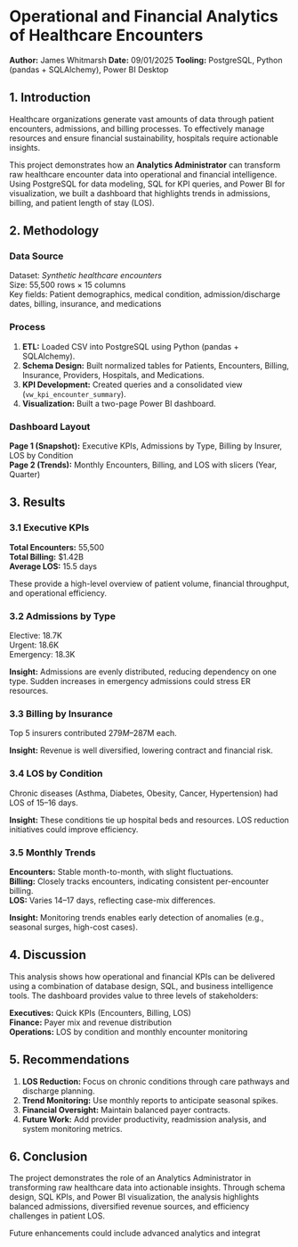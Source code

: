 # Operational and Financial Analytics of Healthcare Encounters  
**Author:** James Whitmarsh
**Date:** 09/01/2025 
**Tooling:** PostgreSQL, Python (pandas + SQLAlchemy), Power BI Desktop 

## 1. Introduction  
Healthcare organizations generate vast amounts of data through patient encounters, admissions, and billing processes. To effectively manage resources and ensure financial sustainability, hospitals require actionable insights.  

This project demonstrates how an **Analytics Administrator** can transform raw healthcare encounter data into operational and financial intelligence. Using PostgreSQL for data modeling, SQL for KPI queries, and Power BI for visualization, we built a dashboard that highlights trends in admissions, billing, and patient length of stay (LOS).  

## 2. Methodology  

### Data Source  
 Dataset: *Synthetic healthcare encounters*  
 Size: 55,500 rows × 15 columns  
 Key fields: Patient demographics, medical condition, admission/discharge dates, billing, insurance, and medications  

### Process  
1. **ETL:** Loaded CSV into PostgreSQL using Python (pandas + SQLAlchemy).  
2. **Schema Design:** Built normalized tables for Patients, Encounters, Billing, Insurance, Providers, Hospitals, and Medications.  
3. **KPI Development:** Created queries and a consolidated view (`vw_kpi_encounter_summary`).  
4. **Visualization:** Built a two-page Power BI dashboard.  

### Dashboard Layout  
 **Page 1 (Snapshot):** Executive KPIs, Admissions by Type, Billing by Insurer, LOS by Condition  
 **Page 2 (Trends):** Monthly Encounters, Billing, and LOS with slicers (Year, Quarter)  


## 3. Results  

### 3.1 Executive KPIs  
 **Total Encounters:** 55,500  
 **Total Billing:** $1.42B  
 **Average LOS:** 15.5 days  

These provide a high-level overview of patient volume, financial throughput, and operational efficiency.  


### 3.2 Admissions by Type  
 Elective: 18.7K  
 Urgent: 18.6K  
 Emergency: 18.3K  

**Insight:** Admissions are evenly distributed, reducing dependency on one type. Sudden increases in emergency admissions could stress ER resources.  


### 3.3 Billing by Insurance  
 Top 5 insurers contributed $279M–$287M each.  

**Insight:** Revenue is well diversified, lowering contract and financial risk.  


### 3.4 LOS by Condition  
 Chronic diseases (Asthma, Diabetes, Obesity, Cancer, Hypertension) had LOS of 15–16 days.  

**Insight:** These conditions tie up hospital beds and resources. LOS reduction initiatives could improve efficiency.  


### 3.5 Monthly Trends  
 **Encounters:** Stable month-to-month, with slight fluctuations.  
 **Billing:** Closely tracks encounters, indicating consistent per-encounter billing.  
 **LOS:** Varies 14–17 days, reflecting case-mix differences.  

**Insight:** Monitoring trends enables early detection of anomalies (e.g., seasonal surges, high-cost cases).  


## 4. Discussion  
This analysis shows how operational and financial KPIs can be delivered using a combination of database design, SQL, and business intelligence tools. The dashboard provides value to three levels of stakeholders:  

 **Executives:** Quick KPIs (Encounters, Billing, LOS)  
 **Finance:** Payer mix and revenue distribution  
 **Operations:** LOS by condition and monthly encounter monitoring  


## 5. Recommendations  
1. **LOS Reduction:** Focus on chronic conditions through care pathways and discharge planning.  
2. **Trend Monitoring:** Use monthly reports to anticipate seasonal spikes.  
3. **Financial Oversight:** Maintain balanced payer contracts.  
4. **Future Work:** Add provider productivity, readmission analysis, and system monitoring metrics.  


## 6. Conclusion  
The project demonstrates the role of an Analytics Administrator in transforming raw healthcare data into actionable insights. Through schema design, SQL KPIs, and Power BI visualization, the analysis highlights balanced admissions, diversified revenue sources, and efficiency challenges in patient LOS.  

Future enhancements could include advanced analytics and integrat
